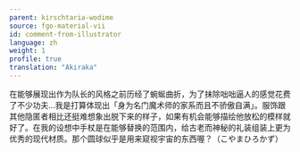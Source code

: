 ```yaml
---
parent: kirschtaria-wodime
source: fgo-material-vii
id: comment-from-illustrator
language: zh
weight: 1
profile: true
translation: "Akiraka"
---
```


在能够展现出作为队长的风格之前历经了蜿蜒曲折，为了抹除咄咄逼人的感觉花费了不少功夫…我是打算体现出「身为名门魔术师的家系而且不骄傲自满」。服饰跟其他隐匿者相比还挺难想象出脱下来的样子，如果有机会能够描绘他放松的模样就好了。在我的设想中手杖是在能够替换的范围内，给古老而神秘的礼装组装上更为优秀的现代材质。那个圆球似乎是用来窥视宇宙的东西喔？（こやまひろかず）
